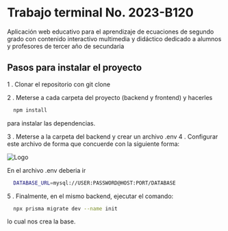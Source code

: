 
# Trabajo terminal No. 2023-B120 

Aplicación web educativo para el aprendizaje de ecuaciones de segundo grado con contenido interactivo multimedia y didáctico dedicado a alumnos y profesores de tercer año de secundaria



## Pasos para instalar el proyecto
1 . Clonar el repositorio con git clone

2 . Meterse a cada carpeta del proyecto (backend y frontend) y hacerles  

```bash
  npm install
```
para instalar las dependencias.

3 . Meterse a la carpeta del backend y crear un archivo .env 
4 . Configurar este archivo de forma que concuerde con la siguiente forma: 

![Logo](https://www.prisma.io/docs/static/a3179ecce1bf20faddeb7f8c02fb2251/42cbc/mysql-connection-string.png)

En el archivo .env deberia ir 
```bash
  DATABASE_URL=mysql://USER:PASSWORD@HOST:PORT/DATABASE
```

5 . Finalmente, en el mismo backend, ejecutar el comando:
```bash
  npx prisma migrate dev --name init
```
lo cual nos crea la base.


    